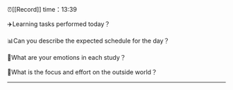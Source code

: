 ⏰[[Record]] time：13:39

✈️Learning tasks performed today？


📊Can you describe the expected schedule for the day？


📐What are your emotions in each study？


💼What is the focus and effort on the outside world？


---